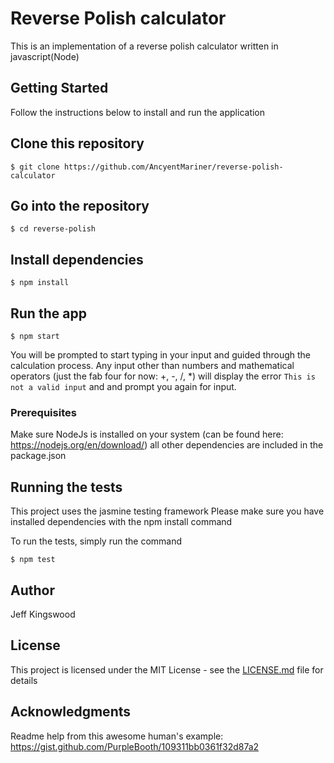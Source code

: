 # Reverse Polish calculator

This is an implementation of a reverse polish calculator written in javascript(Node)

## Getting Started
Follow the instructions below to install and run the application

## Clone this repository
```
$ git clone https://github.com/AncyentMariner/reverse-polish-calculator
```

## Go into the repository
```
$ cd reverse-polish
```

## Install dependencies
```
$ npm install
```

## Run the app
```
$ npm start
```
You will be prompted to start typing in your input and guided through the calculation process.
Any input other than numbers and mathematical operators (just the fab four for now: +, -, /, *)
will display the error ```This is not a valid input``` and and prompt you again for input.

### Prerequisites
Make sure NodeJs is installed on your system (can be found here: https://nodejs.org/en/download/)
all other dependencies are included in the package.json

## Running the tests
This project uses the jasmine testing framework
Please make sure you have installed dependencies with the npm install command

To run the tests, simply run the command 
```
$ npm test
```

## Author
Jeff Kingswood

## License
This project is licensed under the MIT License - see the [LICENSE.md](LICENSE.md) file for details

## Acknowledgments
Readme help from this awesome human's example: 
https://gist.github.com/PurpleBooth/109311bb0361f32d87a2

